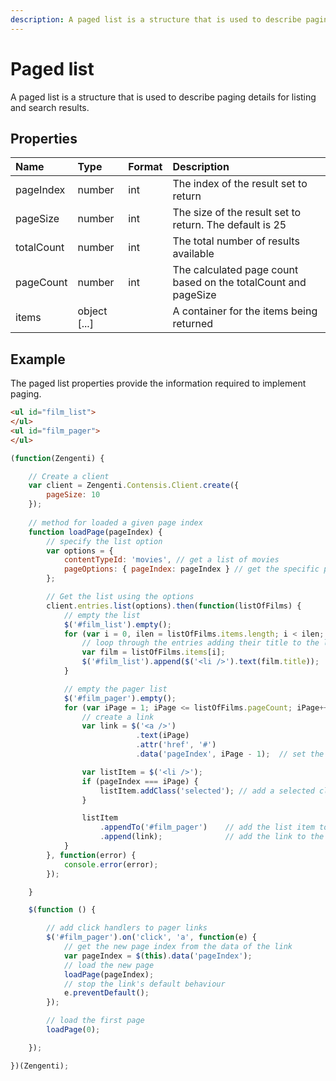 ```yaml
---
description: A paged list is a structure that is used to describe paging details for listing and search results.
---
```

# Paged list

A paged list is a structure that is used to describe paging details for listing and search results.

## Properties

| Name | Type | Format | Description |
| :------- | :--- | :----- | :---------- |
| pageIndex | number | int | The index of the result set to return |
| pageSize | number | int | The size of the result set to return. The default is 25 |
| totalCount | number | int | The total number of results available |
| pageCount | number | int | The calculated page count based on the totalCount and pageSize |
| items | object [...] |  | A container for the items being returned |

## Example

The paged list properties provide the information required to implement paging.

```html
<ul id="film_list">
</ul>
<ul id="film_pager">
</ul>
```

```js
(function(Zengenti) {

    // Create a client
    var client = Zengenti.Contensis.Client.create({
        pageSize: 10
    });
    
    // method for loaded a given page index
    function loadPage(pageIndex) {
        // specify the list option
        var options = {
            contentTypeId: 'movies', // get a list of movies
            pageOptions: { pageIndex: pageIndex } // get the specific page
        };

        // Get the list using the options
        client.entries.list(options).then(function(listOfFilms) { 
            // empty the list   
            $('#film_list').empty();
            for (var i = 0, ilen = listOfFilms.items.length; i < ilen; i++) {
                // loop through the entries adding their title to the list
                var film = listOfFilms.items[i];
                $('#film_list').append($('<li />').text(film.title));
            }

            // empty the pager list
            $('#film_pager').empty();
            for (var iPage = 1; iPage <= listOfFilms.pageCount; iPage++) {               
                // create a link
                var link = $('<a />')
                            .text(iPage)
                            .attr('href', '#')
                            .data('pageIndex', iPage - 1);  // set the page index as data on the link

                var listItem = $('<li />');
                if (pageIndex === iPage) {
                    listItem.addClass('selected'); // add a selected class if the link is for the current page
                }

                listItem
                    .appendTo('#film_pager')    // add the list item to the list
                    .append(link);              // add the link to the list item
            }
        }, function(error) {
            console.error(error);
        });

    }

    $(function () {

        // add click handlers to pager links
        $('#film_pager').on('click', 'a', function(e) {
            // get the new page index from the data of the link
            var pageIndex = $(this).data('pageIndex');
            // load the new page
            loadPage(pageIndex);
            // stop the link's default behaviour
            e.preventDefault();
        });

        // load the first page
        loadPage(0);

    });

})(Zengenti);
```
